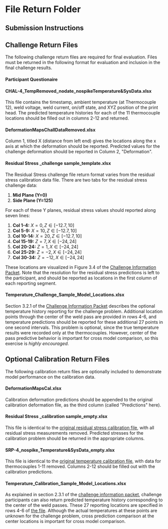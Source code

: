 # File Return Folder
## Submission Instructions

## Challenge Return Files
The following challenge return files are required for final evaluation.
Files must be returned in the following format for evaluation and inclusion in the final challenge results.

#### Participant Questionaire

#### CHAL-4_TempRemoved_nodate_nospikeTemperature&SysData.xlsx
This file contains the timestamp, ambient temperature (at Thermocouple 12), weld voltage, weld current, on/off state, and XYZ position of the print head.
The predicted temperature histories for each of the 11 thermocouple locations should be filled out in columns 2-12 and returned.

#### DeformationMapsChallDataRemoved.xlsx
Column 1, titled X (distance from left end) gives the locations along the x axis at which the deformation should be reported.
Predicted values for the challenge deformation should be reported in Column 2, "Deformation".

#### Residual Stress _challenge sample_template.xlsx
The Residual Stress challenge file return format varies from the residual stress calibration data file.
There are two tabs for the residual stress challenge data:
1. **Mid Plane (Y=0)**
2. **Side Plane (Y=125)**

For each of these Y planes, residual stress values should reported along seven lines:
  1. **Col 1-4:** $X = 0, Z \in [-12.7, 10]$
  2. **Col 5-9:** $X = 10, Z \in [-12.7, 10]$
  3. **Col 10-14:** $X = 20, Z \in [-12.7, 10]$
  4. **Col 15-19:** $Z = 7, X \in [-24, 24]$
  5. **Col 20-24:** $Z = 1, X \in [-24, 24]$
  6. **Col 25-29:** $Z = -2, X \in [-24, 24]$
  7. **Col 30-34:** $Z = -12, X \in [-24, 24]$

These locations are visualized in Figure 3.4 of the [Challenge Information Packet](https://github.com/SRP-AM/SRP_AM_Prediction_Challenge/blob/main/challenge_info_packet.pdf).
Note that the resolution for the residual stress predictions is left to the participant, and should be reported as locations in the first column of each reporting segment.

#### Temperature_Challenge_Sample_Model_Locations.xlsx
Section 3.2.1  of the [Challenge Information Packet](https://github.com/SRP-AM/SRP_AM_Prediction_Challenge/blob/main/challenge_info_packet.pdf) describes the optional temperature history reporting for the challenge problem.
Additional location points through the center of the weld pass are provided in rows 4-6, and temperature predictions should be reported for these additional 27 points in one second intervals.
This problem is optional, since the true temperature results were recorded only at the thermocouples.
However, center of the pass predictive behavior is important for cross model comparison, so this exercise is *highly encouraged.*

## Optional Calibration Return Files
The following calibration return files are optionally included to demonstrate model performance on the calibration data.

#### DeformationMapsCal.xlsx
Calibration deformation predictions should be appended to the original calibration deformation file, as the third column (called "Predictions" here).

#### Residual Stress _calibration sample_empty.xlsx
This file is identical to the [original residual stress calibration file](https://github.com/SRP-AM/SRP_AM_Prediction_Challenge/blob/main/ResidualStress/CalTask/Residual%20Stress%20_calibration%20sample.xlsx), with all residual stress measurements removed.
Predicted stresses for the calibration problem should be returned in the appropriate columns.

#### SRP-4_nospike_Temperature&SysData_empty.xlsx
This file is identical to the [original temperature calibration file](https://github.com/SRP-AM/SRP_AM_Prediction_Challenge/blob/main/Temperature/CalTask/SRP-4_nospike_Temperature%26SysData.xlsx), with data for thermocouples 1-11 removed.
Columns 2-12 should be filled out with the calibration predictions.

#### Temperature_Calibration_Sample_Model_Locations.xlsx
As explained in section 2.3.1 of the [challenge information packet](https://github.com/SRP-AM/SRP_AM_Prediction_Challenge/blob/main/challenge_info_packet.pdf), challenge participants can also return predicted temperature history corresponding to the center of the weld passes.
These 27 reporting locations are specified in rows 4-6 of [the file](https://github.com/SRP-AM/SRP_AM_Prediction_Challenge/blob/main/File%20Return%20Folder/Optional%20Calibration%20Return%20Files/Temperature_Calibration_Sample_Model_Locations.xlsx).
Although the actual temperatures at these points are unknown for the challenge problem, cross prediction comparison at the center locations is important for cross model comparison.
